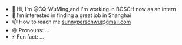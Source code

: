 - 👋 Hi, I’m @CQ-WuMing,and I'm working in BOSCH now as an intern
- 👀 I’m interested in finding a great job in Shanghai
- 📫 How to reach me sunnypersonwu@gmail.com
- 😄 Pronouns: ...
- ⚡ Fun fact: ...

<!---
CQ-WuMing/CQ-WuMing is a ✨ special ✨ repository because its `README.md` (this file) appears on your GitHub profile.
You can click the Preview link to take a look at your changes.
--->
